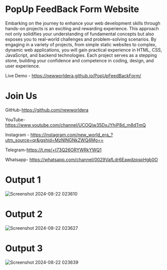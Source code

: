 # PopUp FeedBack Form Website
Embarking on the journey to enhance your web development skills through hands-on projects is an exciting and rewarding experience. This approach not only solidifies your understanding of fundamental concepts but also exposes you to real-world challenges and problem-solving scenarios. By engaging in a variety of projects, from simple static websites to complex, dynamic web applications, you will gain practical experience in HTML, CSS, JavaScript, and backend technologies. Each project serves as a stepping stone, building your confidence and competence in coding, design, and user experience.

Live Demo - https://newworldera.github.io/PopUpFeedBackForm/

# Join Us
GitHub-https://github.com/newworldera

YouTube-https://www.youtube.com/channel/UCOQjw35DxJYhiP8d_m8dTmQ

Instagram - https://instagram.com/new_world_era_?utm_source=qr&igshid=MzNlNGNkZWQ4Mg==

Telegram-https://t.me/+t73Q26ORYWRkYWQ1

Whatsapp- https://whatsapp.com/channel/0029VafLdr6EawdzpspHgb0O

# Output 1
![Screenshot 2024-08-22 023610](https://github.com/user-attachments/assets/a38a1a50-2dc6-4c9d-90a1-b66273c6421b)

# Output 2 
![Screenshot 2024-08-22 023627](https://github.com/user-attachments/assets/ff2bc98c-9435-4776-b891-08cf44ba63a8)

# Output 3
![Screenshot 2024-08-22 023639](https://github.com/user-attachments/assets/c248ae2f-7d49-4533-bbac-cf378322091e)
